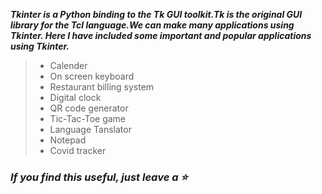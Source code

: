 

**_Tkinter is a Python binding to the Tk GUI toolkit.Tk is the original GUI library for the Tcl language.We can make many applications using Tkinter.
Here I have included some important and popular applications using Tkinter._**

> - Calender
> - On screen keyboard
> - Restaurant billing system
> - Digital clock
> - QR code generator 
> - Tic-Tac-Toe game  
> - Language Tanslator  
> - Notepad
> - Covid tracker

### _**If you find this useful, just leave a :star:**_


